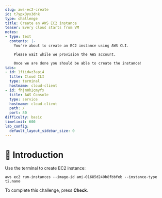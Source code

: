 ```yaml
---
slug: aws-ec2-create
id: t7ypx3yx3dnk
type: challenge
title: Create an AWS EC2 instance
teaser: Every cloud starts from VM
notes:
- type: text
  contents: |-
    You're about to create an EC2 instance using AWS CLI.

    Please wait while we provision the AWS account.

    Once we are done you should be able to create the instance!
tabs:
- id: 1fiidwz3api4
  title: Cloud CLI
  type: terminal
  hostname: cloud-client
- id: fhjm0h2cmyfx
  title: AWS Console
  type: service
  hostname: cloud-client
  path: /
  port: 80
difficulty: basic
timelimit: 600
lab_config:
  default_layout_sidebar_size: 0
---
```


👋 Introduction
===============

Use the terminal to create EC2 instance:

```
aws ec2 run-instances --image-id ami-01685d240b8fbbfeb --instance-type t2.nano
```

To complete this challenge, press **Check**.
